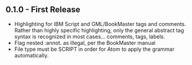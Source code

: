 ## 0.1.0 - First Release
* Highlighting for IBM Script and GML/BookMaster tags and comments.  Rather than highly specific highlighting, only the general abstract tag syntax is recognized in most cases... comments, tags, labels.
* Flag nested :annot. as illegal, per the BookMaster manual
* File type must be SCRIPT in order for Atom to apply the grammar automatically.
